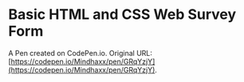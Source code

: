 # Basic HTML and CSS Web Survey Form

A Pen created on CodePen.io. Original URL: [https://codepen.io/Mindhaxx/pen/GRqYzjY](https://codepen.io/Mindhaxx/pen/GRqYzjY).


